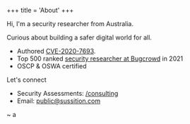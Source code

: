 +++
title = 'About'
+++

Hi, I'm a security researcher from Australia.

Curious about building a safer digital world for all.

- Authored [CVE-2020-7693](https://nvd.nist.gov/vuln/detail/CVE-2020-7693).
- Top 500 ranked [security researcher at Bugcrowd](https://bugcrowd.com/sussition) in 2021
- OSCP & OSWA certified

Let's connect 
* Security Assessments: [/consulting](/consulting)
* Email: [public@sussition.com](mailto:public@sussition.com)

~ a